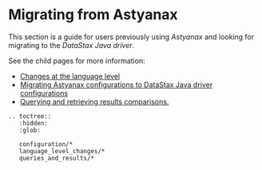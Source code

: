 # Migrating from Astyanax

This section is a guide for users previously using *Astyanax* and looking for
migrating to the *DataStax Java driver*.

See the child pages for more information:

* [Changes at the language level](language_level_changes/)
* [Migrating Astyanax configurations to DataStax Java driver configurations](configuration/)
* [Querying and retrieving results comparisons.](queries_and_results/)

```{eval-rst}
.. toctree::
   :hidden:
   :glob:
   
   configuration/*
   language_level_changes/*
   queries_and_results/*
```